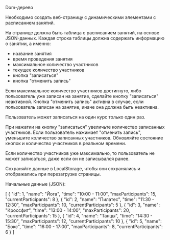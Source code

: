 Dom-дерево

Необходимо создать веб-страницу с динамическими элементами с расписанием занятий.

На странице должна быть таблица с расписанием занятий, на основе JSON-данных.
Каждая строка таблицы должна содержать информацию о занятии, а именно:
- название занятия
- время проведения занятия
- максимальное количество участников
- текущее количество участников
- кнопка "записаться"
- кнопка "отменить запись"

Если максимальное количество участников достигнуто, либо пользователь уже записан на занятие, сделайте кнопку "записаться" неактивной.
Кнопка "отменить запись" активна в случае, если пользователь записан на занятие, иначе она должна быть неактивна.

Пользователь может записаться на один курс только один раз.

При нажатии на кнопку "записаться" увеличьте количество записанных участников.
Если пользователь нажимает "отменить запись", уменьшите количество записанных участников.
Обновляйте состояние кнопок и количество участников в реальном времени.

Если количество участников уже максимально, то пользователь не может записаться, даже если он не записывался ранее.

Сохраняйте данные в LocalStorage, чтобы они сохранялись и отображались при перезагрузке страницы.

Начальные данные (JSON):

[
    {
        "id": 1,
        "name": "Йога",
        "time": "10:00 - 11:00",
        "maxParticipants": 15,
        "currentParticipants": 8
    },
    {
        "id": 2,
        "name": "Пилатес",
        "time": "11:30 - 12:30",
        "maxParticipants": 10,
        "currentParticipants": 5
    },
    {
        "id": 3,
        "name": "Кроссфит",
        "time": "13:00 - 14:00",
        "maxParticipants": 20,
        "currentParticipants": 15
    },
    {
        "id": 4,
        "name": "Танцы",
        "time": "14:30 - 15:30",
        "maxParticipants": 12,
        "currentParticipants": 10
    },
    {
        "id": 5,
        "name": "Бокс",
        "time": "16:00 - 17:00",
        "maxParticipants": 8,
        "currentParticipants": 6
    }
]